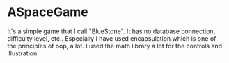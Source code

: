 # ASpaceGame
 
It's a simple game that I call "BlueStone". It has no database connection, difficulty level, etc..
Especially I have used encapsulation which is one of the principles of oop, a lot.
I used the math library a lot for the controls and illustration. 
